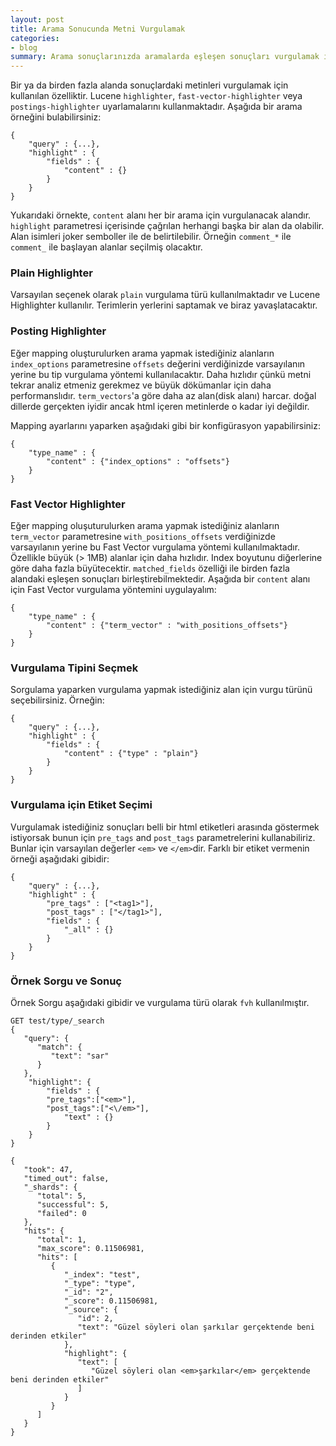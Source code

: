 ```yaml
---
layout: post
title: Arama Sonucunda Metni Vurgulamak
categories:
- blog
summary: Arama sonuçlarınızda aramalarda eşleşen sonuçları vurgulamak için Elasticsearch hali hazırda bir özellik sunmaktadır. Bu yazıda bu özelliğin nasıl çalıştığını ve en efektif yöntem nedir öğreneceğiz.
---
```


Bir ya da birden fazla alanda sonuçlardaki metinleri vurgulamak için kullanılan özelliktir. Lucene `highlighter`, `fast-vector-highlighter` veya `postings-highlighter` uyarlamalarını kullanmaktadır. Aşağıda bir arama örneğini bulabilirsiniz: 

```
{
    "query" : {...},
    "highlight" : {
        "fields" : {
            "content" : {}
        }
    }
}
```

Yukarıdaki örnekte, `content` alanı her bir arama için vurgulanacak alandır. `highlight` parametresi içerisinde çağrılan herhangi başka bir alan da olabilir. Alan isimleri joker semboller ile de belirtilebilir. Örneğin `comment_*` ile `comment_` ile başlayan alanlar seçilmiş olacaktır. 

### Plain Highlighter

Varsayılan seçenek olarak `plain` vurgulama türü kullanılmaktadır ve Lucene Highlighter kullanılır. Terimlerin yerlerini saptamak ve biraz yavaşlatacaktır. 

### Posting Highlighter

Eğer mapping oluşturulurken arama yapmak istediğiniz alanların `index_options` parametresine `offsets` değerini verdiğinizde varsayılanın yerine bu tip vurgulama yöntemi kullanılacaktır. Daha hızlıdır çünkü metni tekrar analiz etmeniz gerekmez ve büyük dökümanlar için daha performanslıdır. `term_vectors`'a göre daha az alan(disk alanı) harcar. doğal dillerde gerçekten iyidir ancak html içeren metinlerde o kadar iyi değildir.

Mapping ayarlarını yaparken aşağıdaki gibi bir konfigürasyon yapabilirsiniz:

```
{
    "type_name" : {
        "content" : {"index_options" : "offsets"}
    }
}
```

### Fast Vector Highlighter

Eğer mapping oluşuturulurken arama yapmak istediğiniz alanların `term_vector` parametresine `with_positions_offsets` verdiğinizde varsayılanın yerine bu Fast Vector vurgulama yöntemi kullanılmaktadır. Özellikle büyük (> 1MB) alanlar için daha hızlıdır. Index boyutunu diğerlerine göre daha fazla büyütecektir. `matched_fields` özelliği ile birden fazla alandaki eşleşen sonuçları birleştirebilmektedir. Aşağıda bir `content` alanı için Fast Vector vurgulama yöntemini uygulayalım:

```
{
    "type_name" : {
        "content" : {"term_vector" : "with_positions_offsets"}
    }
}
```

### Vurgulama Tipini Seçmek

Sorgulama yaparken vurgulama yapmak istediğiniz alan için vurgu türünü seçebilirsiniz. Örneğin:

```
{
    "query" : {...},
    "highlight" : {
        "fields" : {
            "content" : {"type" : "plain"}
        }
    }
}
```

### Vurgulama için Etiket Seçimi

Vurgulamak istediğiniz sonuçları belli bir html etiketleri arasında göstermek istiyorsak bunun için `pre_tags` and `post_tags` parametrelerini kullanabiliriz. Bunlar için varsayılan değerler `<em>` ve `</em>`dir. Farklı bir etiket vermenin örneği aşağıdaki gibidir:

```
{
    "query" : {...},
    "highlight" : {
        "pre_tags" : ["<tag1>"],
        "post_tags" : ["</tag1>"],
        "fields" : {
            "_all" : {}
        }
    }
}
```

### Örnek Sorgu ve Sonuç

Örnek Sorgu aşağıdaki gibidir ve vurgulama türü olarak `fvh` kullanılmıştır. 

```
GET test/type/_search
{
   "query": {
      "match": {
         "text": "sar"
      }
   },
    "highlight": {
        "fields" : {
        "pre_tags":["<em>"],
        "post_tags":["<\/em>"],
            "text" : {}
        }
    }
}
```

```
{
   "took": 47,
   "timed_out": false,
   "_shards": {
      "total": 5,
      "successful": 5,
      "failed": 0
   },
   "hits": {
      "total": 1,
      "max_score": 0.11506981,
      "hits": [
         {
            "_index": "test",
            "_type": "type",
            "_id": "2",
            "_score": 0.11506981,
            "_source": {
               "id": 2,
               "text": "Güzel söyleri olan şarkılar gerçektende beni derinden etkiler"
            },
            "highlight": {
               "text": [
                  "Güzel söyleri olan <em>şarkılar</em> gerçektende beni derinden etkiler"
               ]
            }
         }
      ]
   }
}
```